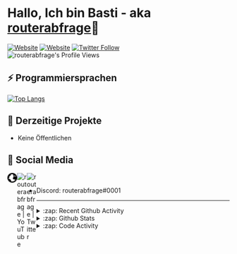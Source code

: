 # Hallo, Ich bin Basti - aka [routerabfrage][Website]👋
[![Website](https://img.shields.io/website?label=routerabfrage.net&style=for-the-badge&url=https%3A%2F%2Frouterabfrage.net)](https://routerabfrage.net)
[![Website](https://img.shields.io/website?label=git.routerabfrage.net&style=for-the-badge&url=https%3A%2F%2Fgit.routerabfrage.net)](https://git.routerabfrage.net)
[![Twitter Follow](https://img.shields.io/twitter/follow/bastianleicht?color=1DA1F2&logo=twitter&style=for-the-badge)](https://twitter.com/intent/follow?original_referer=https%3A%2F%2Fgithub.com%2Frouterabfrage&screen_name=bastianleicht)
<br/>
![routerabfrage's Profile Views](https://komarev.com/ghpvc/?username=routerabfrage&style=flat-square)

## ⚡ Programmiersprachen
[![Top Langs](https://github-readme-stats.vercel.app/api/top-langs/?username=routerabfrage&theme=dark)](https://github.com/anuraghazra/github-readme-stats)

## 📑 Derzeitige Projekte
- Keine Öffentlichen

## 🤖 Social Media
[<img align="left" alt="routerabfrage.net" width="22px" src="https://raw.githubusercontent.com/iconic/open-iconic/master/svg/globe.svg" />][Website]
[<img align="left" alt="routerabfrage | YouTube" width="22px" src="https://cdn.jsdelivr.net/npm/simple-icons@v3/icons/youtube.svg" />][YouTube]
[<img align="left" alt="routerabfrage | Twitter" width="22px" src="https://cdn.jsdelivr.net/npm/simple-icons@v3/icons/twitter.svg" />][Twitter]
<br/>
- Discord: routerabfrage#0001
---
<details>
  <summary>:zap: Recent Github Activity</summary>
<!--START_SECTION:activity-->
1. ❗️ Closed issue [#8](https://github.com/TcNobo/TcNo-Acc-Switcher/issues/8) in [TcNobo/TcNo-Acc-Switcher](https://github.com/TcNobo/TcNo-Acc-Switcher)
2. ❗️ Opened issue [#8](https://github.com/TcNobo/TcNo-Acc-Switcher/issues/8) in [TcNobo/TcNo-Acc-Switcher](https://github.com/TcNobo/TcNo-Acc-Switcher)
<!--END_SECTION:activity-->
</details>

<details>
  <summary>:zap: Github Stats</summary>
  <img align="left" alt="routerabfrage's GitHub Stats" src="https://github-readme-stats.routerabfrage.vercel.app/api?username=routerabfrage&show_icons=true&theme=dark" />
</details>

<details>
  <summary>:zap: Code Activity</summary>
  <img src="https://wakatime.com/share/@90818ae0-9ba0-4e2a-8ed8-98c30e947c50/a1ac7e83-bba7-4109-8f37-037c37bb63eb.svg" height="400" />
</details>


[Website]: https://routerabfrage.net/
[Twitter]: https://twitter.com/bastianleicht
[YouTube]: https://www.youtube.com/channel/UC4VaxYHtASz2fAS2BDrBydg
